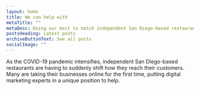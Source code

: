 ```yaml
---
layout: home
title: We can help with
metaTitle: ""
metaDesc: Doing our best to match independent San Diego-based restaurants with volunteers providing free digital marketing services.
postsHeading: Latest posts
archiveButtonText: See all posts
socialImage: ""
---
```

As the COVID-19 pandemic intensifies, independent San Diego-based restaurants are having to suddenly shift how they reach their customers. Many are taking their businesses online for the first time, putting digital marketing experts in a unique position to help.